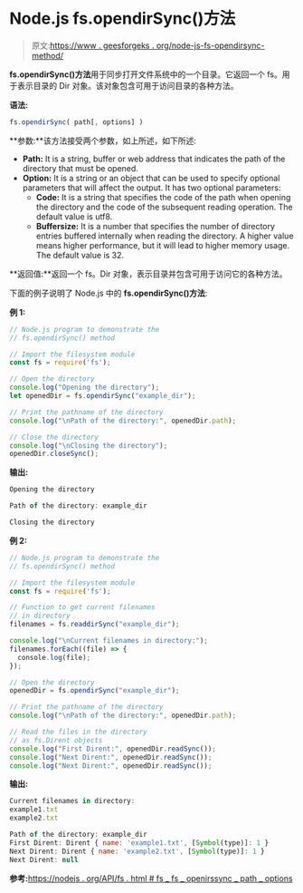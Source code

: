 # Node.js fs.opendirSync()方法

> 原文:[https://www . geesforgeks . org/node-js-fs-opendirsync-method/](https://www.geeksforgeeks.org/node-js-fs-opendirsync-method/)

**fs.opendirSync()方法**用于同步打开文件系统中的一个目录。它返回一个 fs。用于表示目录的 Dir 对象。该对象包含可用于访问目录的各种方法。

**语法:**

```js
fs.opendirSync( path[, options] )
```

**参数:**该方法接受两个参数，如上所述，如下所述:

*   **Path:** It is a string, buffer or web address that indicates the path of the directory that must be opened.
*   **Option:** It is a string or an object that can be used to specify optional parameters that will affect the output. It has two optional parameters:
    *   **Code:** It is a string that specifies the code of the path when opening the directory and the code of the subsequent reading operation. The default value is utf8.
    *   **Buffersize:** It is a number that specifies the number of directory entries buffered internally when reading the directory. A higher value means higher performance, but it will lead to higher memory usage. The default value is 32.

**返回值:**返回一个 fs。Dir 对象，表示目录并包含可用于访问它的各种方法。

下面的例子说明了 Node.js 中的 **fs.opendirSync()方法**:

**例 1:**

```js
// Node.js program to demonstrate the
// fs.opendirSync() method

// Import the filesystem module
const fs = require('fs');

// Open the directory
console.log("Opening the directory");
let openedDir = fs.opendirSync("example_dir");

// Print the pathname of the directory
console.log("\nPath of the directory:", openedDir.path);

// Close the directory
console.log("\nClosing the directory");
openedDir.closeSync();
```

**输出:**

```js
Opening the directory

Path of the directory: example_dir

Closing the directory

```

**例 2:**

```js
// Node.js program to demonstrate the
// fs.opendirSync() method

// Import the filesystem module
const fs = require('fs');

// Function to get current filenames
// in directory
filenames = fs.readdirSync("example_dir");

console.log("\nCurrent filenames in directory:");
filenames.forEach((file) => {
  console.log(file);
});

// Open the directory
openedDir = fs.opendirSync("example_dir");

// Print the pathname of the directory
console.log("\nPath of the directory:", openedDir.path);

// Read the files in the directory
// as fs.Dirent objects
console.log("First Dirent:", openedDir.readSync());
console.log("Next Dirent:", openedDir.readSync());
console.log("Next Dirent:", openedDir.readSync());
```

**输出:**

```js
Current filenames in directory:
example1.txt
example2.txt

Path of the directory: example_dir
First Dirent: Dirent { name: 'example1.txt', [Symbol(type)]: 1 }
Next Dirent: Dirent { name: 'example2.txt', [Symbol(type)]: 1 }
Next Dirent: null

```

**参考:**[https://nodejs . org/API/fs . html # fs _ fs _ openirssync _ path _ options](https://nodejs.org/api/fs.html#fs_fs_opendirsync_path_options)